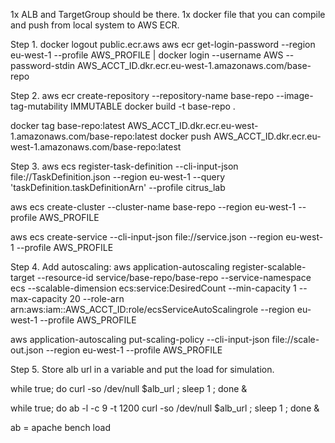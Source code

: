 1x ALB and TargetGroup should be there.
1x docker file that you can compile and push from local system to AWS ECR.


Step 1.
docker logout public.ecr.aws
aws ecr get-login-password --region eu-west-1 --profile AWS_PROFILE | docker login --username AWS --password-stdin AWS_ACCT_ID.dkr.ecr.eu-west-1.amazonaws.com/base-repo

Step 2.
aws ecr create-repository --repository-name base-repo --image-tag-mutability IMMUTABLE
docker build -t base-repo .

docker tag base-repo:latest AWS_ACCT_ID.dkr.ecr.eu-west-1.amazonaws.com/base-repo:latest
docker push AWS_ACCT_ID.dkr.ecr.eu-west-1.amazonaws.com/base-repo:latest

Step 3.
aws ecs register-task-definition --cli-input-json file://TaskDefinition.json --region eu-west-1 --query 'taskDefinition.taskDefinitionArn' --profile citrus_lab

aws ecs create-cluster --cluster-name base-repo --region eu-west-1 --profile AWS_PROFILE

aws ecs create-service --cli-input-json file://service.json  --region eu-west-1 --profile AWS_PROFILE

Step 4.
Add autoscaling:
aws application-autoscaling register-scalable-target --resource-id service/base-repo/base-repo --service-namespace ecs --scalable-dimension ecs:service:DesiredCount --min-capacity 1 --max-capacity 20 --role-arn arn:aws:iam::AWS_ACCT_ID:role/ecsServiceAutoScalingrole --region eu-west-1 --profile AWS_PROFILE

aws application-autoscaling put-scaling-policy --cli-input-json file://scale-out.json --region eu-west-1 --profile AWS_PROFILE

Step 5.
Store alb url in a variable and put the load for simulation.

while true; do curl -so /dev/null $alb_url ; sleep 1 ; done &

while true; do ab -l -c 9 -t 1200 curl -so /dev/null $alb_url ; sleep 1 ; done &


ab = apache bench load